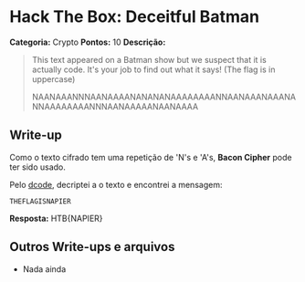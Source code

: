 # Hack The Box: Deceitful Batman
**Categoria:** Crypto
**Pontos:** 10
**Descrição:**

> This text appeared on a Batman show but we suspect that it is actually code. It's your job to find out what it says! (The flag is in uppercase)
>
> NAANAAANNNAANAAAANANANANAAAAAAAANNAANAAANAAANANNAAAAAAAANNNAANAAAAANAANAAAA

## Write-up
Como o texto cifrado tem uma repetição de 'N's e 'A's, **Bacon Cipher** pode ter sido usado.

Pelo [dcode](https://www.dcode.fr/bacon-cipher), decriptei a o texto e encontrei a mensagem:

```
THEFLAGISNAPIER
```  
**Resposta:** HTB{NAPIER}

## Outros Write-ups e arquivos
* Nada ainda

